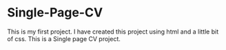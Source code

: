 # Single-Page-CV
This is my first project. I have created this project using html and a little bit of css. This is a Single page CV project.
